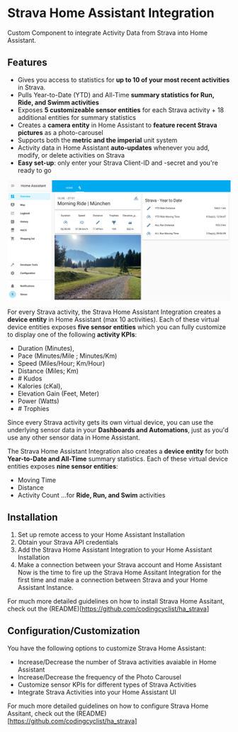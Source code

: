 # Strava Home Assistant Integration
Custom Component to integrate Activity Data from Strava into Home Assistant.


## Features
* Gives you access to statistics for **up to 10 of your most recent activities** in Strava.
* Pulls Year-to-Date (YTD) and All-Time **summary statistics for Run, Ride, and Swimm activities**
* Exposes **5 customizeable sensor entities** for each Strava activity + 18 additional entities for summary statistics
* Creates a **camera entity** in Home Assistant to **feature recent Strava pictures** as a photo-carousel
* Supports both the **metric and the imperial** unit system
* Activity data in Home Assistant **auto-updates** whenever you add, modify, or delete activities on Strava
* **Easy set-up**: only enter your Strava Client-ID and -secret and you're ready to go

![](sensor_overview.png)

For every Strava activity, the Strava Home Assistant Integration creates a **device entity** in Home Assistant (max 10 activities). Each of these virtual device entities exposes **five sensor entities** which you can fully customize to display one of the following **activity KPIs**:
* Duration (Minutes),
* Pace (Minutes/Mile ; Minutes/Km)
* Speed (Miles/Hour; Km/Hour)
* Distance (Miles; Km)
* \# Kudos
* Kalories (cKal),
* Elevation Gain (Feet, Meter)
* Power (Watts)
* \# Trophies

Since every Strava activity gets its own virtual device, you can use the underlying sensor data in your **Dashboards and Automations**, just as you'd use any other sensor data in Home Assistant. 

The Strava Home Assistant Integration also creates a **device entity** for both **Year-to-Date and All-Time** summary statistics. Each of these virtual device entities exposes **nine sensor entities**:
* Moving Time
* Distance
* Activity Count
...for **Ride, Run, and Swim** activities

## Installation
1. Set up remote access to your Home Assistant Installation
2. Obtain your Strava API credentials
3. Add the Strava Home Assistant Integration to your Home Assistant Installation
4. Make a connection between your Strava account and Home Assistant
Now is the time to fire up the Strava Home Assitant Integration for the first time and make a connection between Strava and your Home Assistant Instance. 

For much more detailed guidelines on how to install Strava Home Assitant, check out the (README)[https://github.com/codingcyclist/ha_strava]

## Configuration/Customization
You have the following options to customize Strava Home Assistant:
- Increase/Decrease the number of Strava activities avaiable in Home Assistant
- Increase/Decrease the frequency of the Photo Carousel
- Customize sensor KPIs for different types of Strava Activities
- Integrate Strava Activities into your Home Assistant UI

For much more detailed guidelines on how to configure Strava Home Assitant, check out the (README)[https://github.com/codingcyclist/ha_strava]